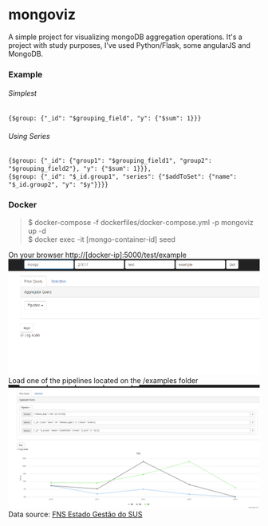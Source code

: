 # mongoviz
A simple project for visualizing mongoDB aggregation operations.
It's a project with study purposes, I've used Python/Flask, some angularJS and MongoDB.

### Example 
###### Simplest  
```
{$group: {"_id": "$grouping_field", "y": {"$sum": 1}}}  
```
###### Using Series
```
{$group: {"_id": {"group1": "$grouping_field1", "group2": "$grouping_field2"}, "y": {"$sum": 1}}},  
{$group: {"_id": "$_id.group1", "series": {"$addToSet": {"name": "$_id.group2", "y": "$y"}}}}
```
### Docker
> $ docker-compose -f dockerfiles/docker-compose.yml -p mongoviz up -d   
> $ docker exec -it [mongo-container-id] seed  

On your browser http://[docker-ip]:5000/test/example  
![access](/images/access.png)
Load one of the pipelines located on the /examples folder
![access](/images/access1.png)
Data source: [FNS Estado Gestão do SUS](http://api.pgi.gov.br/api/1/serie/2440.json)
